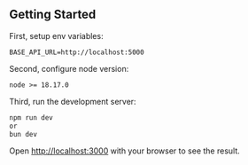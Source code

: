 ## Getting Started

First, setup env variables:

```dotenv
BASE_API_URL=http://localhost:5000
```

Second, configure node version:

```
node >= 18.17.0
```

Third, run the development server:

```bash
npm run dev
or
bun dev
```



Open [http://localhost:3000](http://localhost:3000) with your browser to see the result.

